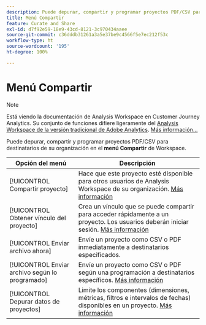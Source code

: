 ```yaml
---
description: Puede depurar, compartir y programar proyectos PDF/CSV para destinatarios de su organización.
title: Menú Compartir
feature: Curate and Share
exl-id: d7f92e59-18e9-43cd-8121-3c970434aaee
source-git-commit: c36dddb31261a3a5e37be9c4566f5e7ec212f53c
workflow-type: ht
source-wordcount: '195'
ht-degree: 100%

---
```


# Menú Compartir

>[!NOTE]
>
>Está viendo la documentación de Analysis Workspace en Customer Journey Analytics. Su conjunto de funciones difiere ligeramente del [Analysis Workspace de la versión tradicional de Adobe Analytics](https://experienceleague.adobe.com/docs/analytics/analyze/analysis-workspace/home.html?lang=es). [Más información...](/help/getting-started/cja-aa.md)

Puede depurar, compartir y programar proyectos PDF/CSV para destinatarios de su organización en el **menú Compartir** de Workspace.

| Opción del menú | Descripción |
| --- | --- |
| [!UICONTROL Compartir proyecto] | Hace que este proyecto esté disponible para otros usuarios de Analysis Workspace de su organización. [Más información](https://experienceleague.adobe.com/docs/analytics/analyze/analysis-workspace/curate-share/share-projects.html?lang=es) |
| [!UICONTROL Obtener vínculo del proyecto] | Crea un vínculo que se puede compartir para acceder rápidamente a un proyecto. Los usuarios deberán iniciar sesión. [Más información](https://experienceleague.adobe.com/docs/analytics/analyze/analysis-workspace/curate-share/shareable-links.html?lang=es) |
| [!UICONTROL Enviar archivo ahora] | Envíe un proyecto como CSV o PDF inmediatamente a destinatarios especificados. |
| [!UICONTROL Enviar archivo según lo programado] | Envíe un proyecto como CSV o PDF según una programación a destinatarios específicos. [Más información](https://experienceleague.adobe.com/docs/analytics/analyze/analysis-workspace/curate-share/t-schedule-report.html?lang=es) |
| [!UICONTROL Depurar datos de proyectos] | Limite los componentes (dimensiones, métricas, filtros e intervalos de fechas) disponibles en un proyecto. [Más información](https://experienceleague.adobe.com/docs/analytics/analyze/analysis-workspace/curate-share/curate.html?lang=es) |
